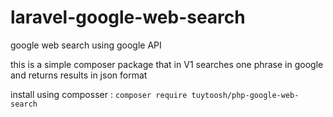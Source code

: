 # laravel-google-web-search
google web search using google API

this is a simple composer package that in V1 searches one phrase in google and returns results in json format

install using composser : `composer require tuytoosh/php-google-web-search`

